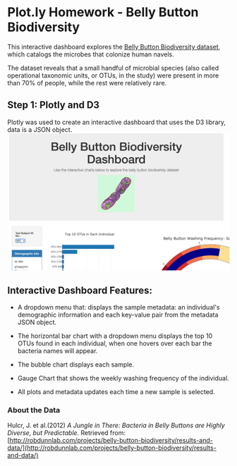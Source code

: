 
# Plot.ly Homework - Belly Button Biodiversity

This interactive dashboard explores the [Belly Button Biodiversity dataset](http://robdunnlab.com/projects/belly-button-biodiversity/), which catalogs the microbes that colonize human navels.

The dataset reveals that a small handful of microbial species (also called operational taxonomic units, or OTUs, in the study) were present in more than 70% of people, while the rest were relatively rare.

## Step 1: Plotly and D3

Plotly was used to create an interactive dashboard that uses the D3 library, data is a JSON object.
![Interactive Dashboard](images/dashboard.png)

## Interactive Dashboard Features:

* A dropdown menu that: displays the sample metadata: an individual's demographic information and each key-value pair from the metadata JSON object.
<dropdownchart image>

* The horizontal bar chart with a dropdown menu displays the top 10 OTUs found in each individual, when one hovers over each bar the bacteria names will appear.
<bubble chart image>

* The bubble chart displays each sample.

<bubble chart image>

* Gauge Chart that shows the weekly washing frequency of the individual.

<Gauge chart image>

* All plots and metadata updates each time a new sample is selected.

### About the Data

Hulcr, J. et al.(2012) _A Jungle in There: Bacteria in Belly Buttons are Highly Diverse, but Predictable_. Retrieved from: [http://robdunnlab.com/projects/belly-button-biodiversity/results-and-data/](http://robdunnlab.com/projects/belly-button-biodiversity/results-and-data/)
